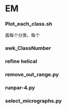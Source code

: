 # EM

### Plot_each_class.sh
画每个分类，每个

### awk_ClassNumber


### refine helical


### remove_out_range.py


### runpar-4.py


### select_micrographs.py
